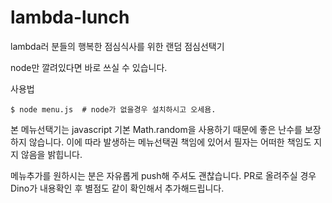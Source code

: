 # lambda-lunch
lambda러 분들의 행복한 점심식사를 위한 랜덤 점심선택기

node만 깔려있다면 바로 쓰실 수 있습니다.

사용법
```
$ node menu.js  # node가 없을경우 설치하시고 오세욤.
```

본 메뉴선택기는 javascript 기본 Math.random을 사용하기 때문에 좋은 난수를 보장하지 않습니다.
이에 따라 발생하는 메뉴선택권 책임에 있어서 필자는 어떠한 책임도 지지 않음을 밝힙니다.

메뉴추가를 원하시는 분은 자유롭게 push해 주셔도 괜찮습니다.
PR로 올려주실 경우 Dino가 내용확인 후 별점도 같이 확인해서 추가해드립니다.
